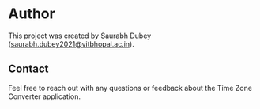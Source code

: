 # Author

This project was created by Saurabh Dubey (saurabh.dubey2021@vitbhopal.ac.in).

## Contact

Feel free to reach out with any questions or feedback about the Time Zone Converter application. 